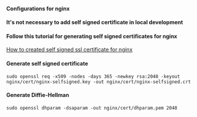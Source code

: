 #### Configurations for nginx

#### It's not necessary to add self signed certificate in local development

#### Follow this tutorial for generating self signed certificates for nginx
[How to created self signed ssl certificate for nginx](https://www.digitalocean.com/community/tutorials/how-to-create-a-self-signed-ssl-certificate-for-nginx-in-ubuntu-16-04)

#### Generate self signed certificate
```sudo openssl req -x509 -nodes -days 365 -newkey rsa:2048 -keyout nginx/cert/nginx-selfsigned.key -out nginx/cert/nginx-selfsigned.crt```

#### Generate Diffie-Hellman
```sudo openssl dhparam -dsaparam -out nginx/cert/dhparam.pem 2048```

